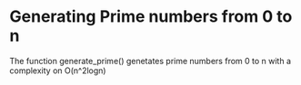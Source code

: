 # Generating Prime numbers from 0 to n
The function generate_prime() genetates prime numbers from 0 to n with a complexity on O(n^2logn)
